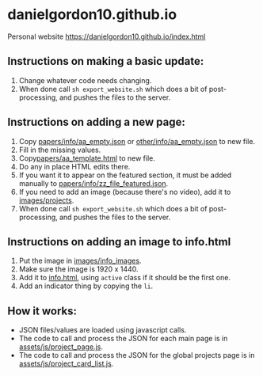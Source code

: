 # danielgordon10.github.io
Personal website
https://danielgordon10.github.io/index.html

## Instructions on making a basic update:
1. Change whatever code needs changing.
1. When done call `sh export_website.sh` which does a bit of post-processing, and pushes the files to the server.

## Instructions on adding a new page:
1. Copy [papers/info/aa_empty.json](papers/info/aa_empty.json) or [other/info/aa_empty.json](other/info/aa_empty.json) to new file.
1. Fill in the missing values.
1. Copy[papers/aa_template.html](papers/aa_template.html) to new file.
1. Do any in place HTML edits there.
1. If you want it to appear on the featured section, it must be added manually to [papers/info/zz_file_featured.json](papers/info/zz_file_featured.json).
1. If you need to add an image (because there's no video), add it to [images/projects](images/projects).
1. When done call `sh export_website.sh` which does a bit of post-processing, and pushes the files to the server.

## Instructions on adding an image to info.html
1. Put the image in [images/info_images](images/info_images).
1. Make sure the image is 1920 x 1440.
1. Add it to [info.html](info.html), using `active` class if it should be the first one.
1. Add an indicator thing by copying the `li`.

## How it works:
- JSON files/values are loaded using javascript calls.
- The code to call and process the JSON for each main page is in [assets/js/project_page.js](assets/js/project_page.js).
- The code to call and process the JSON for the global projects page is in [assets/js/project_card_list.js](assets/js/project_card_list.js).
